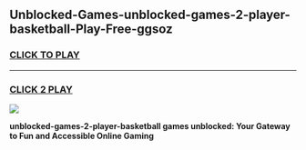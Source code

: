 
## Unblocked-Games-unblocked-games-2-player-basketball-Play-Free-ggsoz
<h3>
<a href="https://premium76.site?title=unblocked-games-2-player-basketball&ref=19M">CLICK TO PLAY</a></h3>
<hr>

<h3>
<a href="https://premium76.site?title=unblocked-games-2-player-basketball&ref=19M">CLICK 2 PLAY</a>
  
</h3>

<a href="https://premium76.site?title=unblocked-games-2-player-basketball&ref=19M"><img src="https://clearcache.store/games.png"></a>


**unblocked-games-2-player-basketball games unblocked: Your Gateway to Fun and Accessible Online Gaming**
